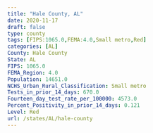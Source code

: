 ```yaml
---
title: "Hale County, AL"
date: 2020-11-17
draft: false
type: county
tags: [FIPS:1065.0,FEMA:4.0,Small metro,Red]
categories: [AL]
County: Hale County
State: AL
FIPS: 1065.0
FEMA_Region: 4.0
Population: 14651.0
NCHS_Urban_Rural_Classification: Small metro
Tests_in_prior_14_days: 670.0
Fourteen_day_test_rate_per_100000: 4573.0
Percent_Positivity_in_prior_14_days: 0.121
Level: Red
url: /states/AL/hale-county
---
```



